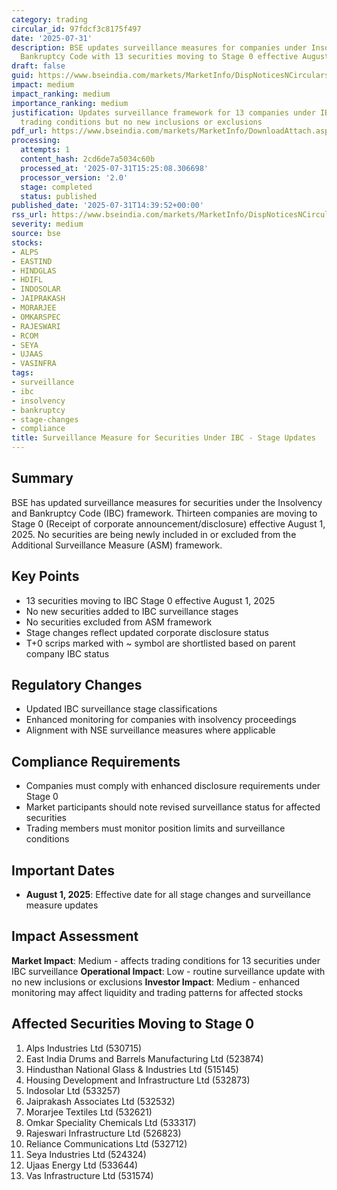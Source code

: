 ```yaml
---
category: trading
circular_id: 97fdcf3c8175f497
date: '2025-07-31'
description: BSE updates surveillance measures for companies under Insolvency and
  Bankruptcy Code with 13 securities moving to Stage 0 effective August 1, 2025.
draft: false
guid: https://www.bseindia.com/markets/MarketInfo/DispNoticesNCirculars.aspx?Noticeid={9C2686B5-2EB9-481C-B46D-9541A856FCD6}&noticeno=20250731-52&dt=07/31/2025&icount=52&totcount=57&flag=0
impact: medium
impact_ranking: medium
importance_ranking: medium
justification: Updates surveillance framework for 13 companies under IBC, affecting
  trading conditions but no new inclusions or exclusions
pdf_url: https://www.bseindia.com/markets/MarketInfo/DownloadAttach.aspx?id=20250731-52&attachedId=ae907213-4144-4710-bb25-586d194e6720
processing:
  attempts: 1
  content_hash: 2cd6de7a5034c60b
  processed_at: '2025-07-31T15:25:08.306698'
  processor_version: '2.0'
  stage: completed
  status: published
published_date: '2025-07-31T14:39:52+00:00'
rss_url: https://www.bseindia.com/markets/MarketInfo/DispNoticesNCirculars.aspx?Noticeid={9C2686B5-2EB9-481C-B46D-9541A856FCD6}&noticeno=20250731-52&dt=07/31/2025&icount=52&totcount=57&flag=0
severity: medium
source: bse
stocks:
- ALPS
- EASTIND
- HINDGLAS
- HDIFL
- INDOSOLAR
- JAIPRAKASH
- MORARJEE
- OMKARSPEC
- RAJESWARI
- RCOM
- SEYA
- UJAAS
- VASINFRA
tags:
- surveillance
- ibc
- insolvency
- bankruptcy
- stage-changes
- compliance
title: Surveillance Measure for Securities Under IBC - Stage Updates
---
```


## Summary

BSE has updated surveillance measures for securities under the Insolvency and Bankruptcy Code (IBC) framework. Thirteen companies are moving to Stage 0 (Receipt of corporate announcement/disclosure) effective August 1, 2025. No securities are being newly included in or excluded from the Additional Surveillance Measure (ASM) framework.

## Key Points

- 13 securities moving to IBC Stage 0 effective August 1, 2025
- No new securities added to IBC surveillance stages
- No securities excluded from ASM framework
- Stage changes reflect updated corporate disclosure status
- T+0 scrips marked with ~ symbol are shortlisted based on parent company IBC status

## Regulatory Changes

- Updated IBC surveillance stage classifications
- Enhanced monitoring for companies with insolvency proceedings
- Alignment with NSE surveillance measures where applicable

## Compliance Requirements

- Companies must comply with enhanced disclosure requirements under Stage 0
- Market participants should note revised surveillance status for affected securities
- Trading members must monitor position limits and surveillance conditions

## Important Dates

- **August 1, 2025**: Effective date for all stage changes and surveillance measure updates

## Impact Assessment

**Market Impact**: Medium - affects trading conditions for 13 securities under IBC surveillance
**Operational Impact**: Low - routine surveillance update with no new inclusions or exclusions
**Investor Impact**: Medium - enhanced monitoring may affect liquidity and trading patterns for affected stocks

## Affected Securities Moving to Stage 0

1. Alps Industries Ltd (530715)
2. East India Drums and Barrels Manufacturing Ltd (523874)
3. Hindusthan National Glass & Industries Ltd (515145)
4. Housing Development and Infrastructure Ltd (532873)
5. Indosolar Ltd (533257)
6. Jaiprakash Associates Ltd (532532)
7. Morarjee Textiles Ltd (532621)
8. Omkar Speciality Chemicals Ltd (533317)
9. Rajeswari Infrastructure Ltd (526823)
10. Reliance Communications Ltd (532712)
11. Seya Industries Ltd (524324)
12. Ujaas Energy Ltd (533644)
13. Vas Infrastructure Ltd (531574)